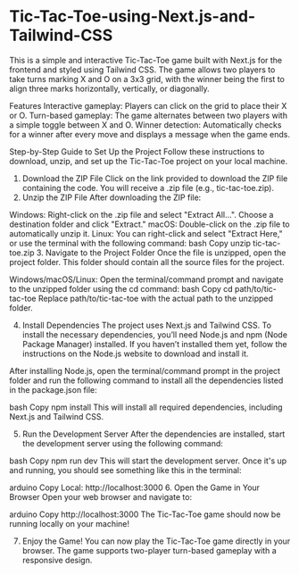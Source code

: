 # Tic-Tac-Toe-using-Next.js-and-Tailwind-CSS

This is a simple and interactive Tic-Tac-Toe game built with Next.js for the frontend and styled using Tailwind CSS. The game allows two players to take turns marking X and O on a 3x3 grid, with the winner being the first to align three marks horizontally, vertically, or diagonally.

Features
Interactive gameplay: Players can click on the grid to place their X or O.
Turn-based gameplay: The game alternates between two players with a simple toggle between X and O.
Winner detection: Automatically checks for a winner after every move and displays a message when the game ends.


Step-by-Step Guide to Set Up the Project
Follow these instructions to download, unzip, and set up the Tic-Tac-Toe project on your local machine.

1. Download the ZIP File
Click on the link provided to download the ZIP file containing the code.
You will receive a .zip file (e.g., tic-tac-toe.zip).
2. Unzip the ZIP File
After downloading the ZIP file:

Windows: Right-click on the .zip file and select "Extract All...". Choose a destination folder and click "Extract."
macOS: Double-click on the .zip file to automatically unzip it.
Linux: You can right-click and select "Extract Here," or use the terminal with the following command:
bash
Copy
unzip tic-tac-toe.zip
3. Navigate to the Project Folder
Once the file is unzipped, open the project folder. This folder should contain all the source files for the project.

Windows/macOS/Linux: Open the terminal/command prompt and navigate to the unzipped folder using the cd command:
bash
Copy
cd path/to/tic-tac-toe
Replace path/to/tic-tac-toe with the actual path to the unzipped folder.

4. Install Dependencies
The project uses Next.js and Tailwind CSS. To install the necessary dependencies, you’ll need Node.js and npm (Node Package Manager) installed. If you haven’t installed them yet, follow the instructions on the Node.js website to download and install it.

After installing Node.js, open the terminal/command prompt in the project folder and run the following command to install all the dependencies listed in the package.json file:

bash
Copy
npm install
This will install all required dependencies, including Next.js and Tailwind CSS.

5. Run the Development Server
After the dependencies are installed, start the development server using the following command:

bash
Copy
npm run dev
This will start the development server. Once it's up and running, you should see something like this in the terminal:

arduino
Copy
Local: http://localhost:3000
6. Open the Game in Your Browser
Open your web browser and navigate to:

arduino
Copy
http://localhost:3000
The Tic-Tac-Toe game should now be running locally on your machine!

7. Enjoy the Game!
You can now play the Tic-Tac-Toe game directly in your browser. The game supports two-player turn-based gameplay with a responsive design.


